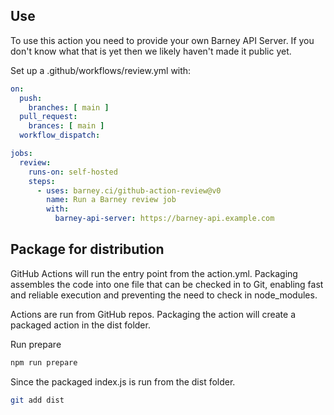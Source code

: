 ## Use

To use this action you need to provide your own Barney API Server.  If you don't know what that is
yet then we likely haven't made it public yet.

Set up a .github/workflows/review.yml with:

```yaml
on:
  push:
    branches: [ main ]
  pull_request:
    brances: [ main ]
  workflow_dispatch:

jobs:
  review:
    runs-on: self-hosted
    steps:
      - uses: barney.ci/github-action-review@v0
        name: Run a Barney review job
        with:
          barney-api-server: https://barney-api.example.com
```

## Package for distribution

GitHub Actions will run the entry point from the action.yml. Packaging assembles the code into one file that can be checked in to Git, enabling fast and reliable execution and preventing the need to check in node_modules.

Actions are run from GitHub repos.  Packaging the action will create a packaged action in the dist folder.

Run prepare

```bash
npm run prepare
```

Since the packaged index.js is run from the dist folder.

```bash
git add dist
```
